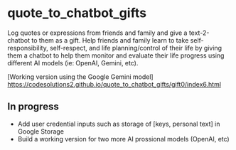 # quote_to_chatbot_gifts

Log quotes or expressions from friends and family and give a text-2-chatbot to them as a gift. Help friends and family learn to take self-responsibility, self-respect, and life planning/control of their life by giving them a chatbot to help them monitor and evaluate their life progress using different AI models (ie: OpenAI, Gemini, etc).

[Working version using the Google Gemini model] https://codesolutions2.github.io/quote_to_chatbot_gifts/gift0/index6.html


## In progress
  - Add user credential inputs such as storage of [keys, personal text] in Google Storage
  - Build a working version for two more AI prossional models (OpenAI, etc)
